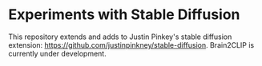 # Experiments with Stable Diffusion

This repository extends and adds to Justin Pinkey's stable diffusion extension: https://github.com/justinpinkney/stable-diffusion. 
Brain2CLIP is currently under development.


